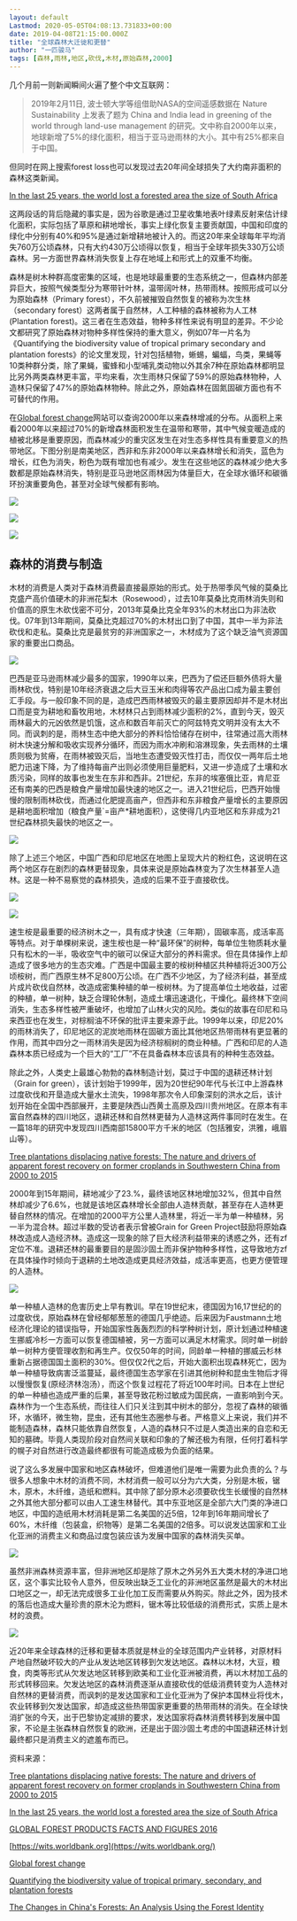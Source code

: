 ```yaml
---
layout: default
Lastmod: 2020-05-05T04:08:13.731833+00:00
date: 2019-04-08T21:15:00.000Z
title: "全球森林大迁徙和更替"
author: "一匹骏马"
tags: [森林,雨林,地区,砍伐,木材,原始森林,2000]
---
```


几个月前一则新闻瞬间火遍了整个中文互联网：

> 2019年2月11日, 波士顿大学等组借助NASA的空间遥感数据在 Nature Sustainability 上发表了题为 China and India lead in greening of the world through land-use management 的研究。文中称自2000年以来，地球新增了5%的绿化面积，相当于亚马逊雨林的大小。其中有25%都来自于中国。

但同时在网上搜索forest loss也可以发现过去20年间全球损失了大约南非面积的森林这类新闻。

[In the last 25 years, the world lost a forested area the size of South Africa](https://www.washingtonpost.com/news/energy-environment/wp/2015/09/08/the-world-lost-a-south-africa-sized-area-of-forest-since-1990-says-the-u-n/?utm_term=.c09c6b16d426)

这两段话的背后隐藏的事实是，因为谷歌是通过卫星收集地表叶绿素反射来估计绿化面积，实际包括了草原和耕地增长，事实上绿化恢复主要贡献国，中国和印度的绿化中分别有40%和95%是通过新增耕地被计入的。而这20年来全球每年平均消失760万公顷森林，只有大约430万公顷得以恢复，相当于全球年损失330万公顷森林。另一方面世界森林消失恢复上存在地域上和形式上的双重不均衡。

森林是树木种群高度密集的区域，也是地球最重要的生态系统之一，但森林内部差异巨大，按照气候类型分为寒带针叶林，温带阔叶林，热带雨林。按照形成可以分为原始森林（Primary forest），不久前被摧毁自然恢复的被称为次生林（secondary forest）这两者属于自然林，人工种植的森林被称为人工林(Plantation forest)。这三者在生态效益，物种多样性来说有明显的差异。不少论文都研究了原始森林对物种多样性保持的重大意义，例如07年一片名为《Quantifying the biodiversity value of tropical primary secondary and plantation forests》的论文里发现，针对包括植物，蜥蜴，蝙蝠，鸟类，果蝇等10类种群分类，除了果蝇，蜜蜂和小型哺乳类动物以外其余7种在原始森林都明显比另外两类森林更丰富，平均来看，次生雨林只保留了59%的原始森林物种，人造林只保留了47%的原始森林物种。除此之外，原始森林在固氮固碳方面也有不可替代的作用。

在[Global forest change](http://earthenginepartners.appspot.com/science-2013-global-forest)网站可以查询2000年以来森林增减的分布。从面积上来看2000年以来超过70%的新增森林面积发生在温带和寒带，其中气候变暖造成的植被北移是重要原因，而森林减少的重灾区发生在对生态多样性具有重要意义的热带地区。下图分别是南美地区，西非和东非2000年以来森林增长和消失，蓝色为增长，红色为消失，粉色为既有增加也有减少。发生在这些地区的森林减少绝大多数都是原始森林消失，特别是亚马逊地区雨林因为体量巨大，在全球水循环和碳循环扮演重要角色，甚至对全球气候都有影响。

![](https://images.weserv.nl/?url=https%3A//img3.doubanio.com/view/note/l/public/p59712683.jpg)

![](https://images.weserv.nl/?url=https%3A//img9.doubanio.com/view/note/l/public/p59712685.jpg)

![](https://images.weserv.nl/?url=https%3A//img1.doubanio.com/view/note/l/public/p59712689.jpg)

森林的消费与制造
--------

木材的消费是人类对于森林消费最直接最原始的形式。处于热带季风气候的莫桑比克盛产高价值硬木的非洲花梨木（Rosewood），过去10年莫桑比克雨林消失则和价值高的原生木砍伐密不可分，2013年莫桑比克全年93%的木材出口为非法砍伐。07年到13年期间，莫桑比克超过70%的木材出口到了中国，其中一半为非法砍伐和走私。莫桑比克是最贫穷的非洲国家之一，木材成为了这个缺乏油气资源国家的重要出口商品。

![](https://images.weserv.nl/?url=https%3A//img9.doubanio.com/view/note/l/public/p59713236.jpg)

巴西是亚马逊雨林减少最多的国家，1990年以来，巴西为了偿还巨额外债将大量雨林砍伐，特别是10年经济衰退之后大豆玉米和肉得等农产品出口成为最主要创汇手段。与一般印象不同的是，造成巴西雨林被毁灭的最主要原因却并不是木材出口而是变为耕地和畜牧用地，木材林只占到雨林减少面积的2%，直到今天，毁灭雨林最大的元凶依然是饥饿，这点和数百年前灭亡的阿兹特克文明并没有太大不同。而讽刺的是，雨林生态中绝大部分的养料恰恰储存在树中，往常通过高大雨林树木快速分解和吸收实现养分循环，而因为雨水冲刷和溶淋现象，失去雨林的土壤质则极为贫瘠，在雨林被毁灭后，当地生态遭受毁灭性打击，而仅仅一两年后土地肥力迅速下降，为了维持每亩产出则必须使用巨量肥料，又进一步造成了土壤和水质污染，同样的故事也发生在东非和西非。21世纪，东非的埃塞俄比亚，肯尼亚还有南美的巴西是粮食产量增加最快速的地区之一。进入21世纪后，巴西开始慢慢的限制雨林砍伐，而通过化肥提高亩产，但西非和东非粮食产量增长的主要原因是耕地面积增加（粮食产量\`=亩产\*耕地面积），这使得几内亚地区和东非成为21世纪森林损失最快的地区之一。

![](https://images.weserv.nl/?url=https%3A//img3.doubanio.com/view/note/l/public/p59712882.jpg)

除了上述三个地区，中国广西和印尼地区在地图上呈现大片的粉红色，这说明在这两个地区存在剧烈的森林更替现象，具体来说是原始森林变为了次生林甚至人造林。这是一种不易察觉的森林损失，造成的后果不亚于直接砍伐。

![](https://images.weserv.nl/?url=https%3A//img3.doubanio.com/view/note/l/public/p59713042.jpg)

![](https://images.weserv.nl/?url=https%3A//img3.doubanio.com/view/note/l/public/p59713041.jpg)

速生桉是最重要的经济树木之一，具有成才快速（三年期），固碳率高，成活率高等特点。对于单棵树来说，速生桉也是一种“最环保”的树种，每单位生物质耗水量只有松木的一半，吸收空气中的碳可以保证大部分的养料需求。但在具体操作上却造成了很多地方的生态灾难。广西是中国最主要的桉树种植区共种植将近300万公顷桉树，而广西原生林不足800万公顷。在广西不少地区，为了经济利益，甚至成片成片砍伐自然林，改造成密集种植的单一桉树林。为了提高单位土地收益，过密的种植，单一树种，缺乏合理轮休制，造成土壤迅速退化，干燥化。最终林下空间消失，生态多样性被严重破坏，也增加了山林火灾的风险。类似的故事在印尼和马来西亚也在发生，对棕榈油不环保的批评主要来源于此。1999年以来，印尼20%的雨林消失了，印尼地区的泥炭地雨林在固碳方面比其他地区热带雨林有更显著的作用，而其中四分之一雨林消失是因为经济棕榈树的商业种植。广西和印尼的人造森林本质已经成为一个巨大的“工厂”不在具备森林本应该具有的种种生态效益。

除此之外，人类史上最雄心勃勃的森林制造计划，莫过于中国的退耕还林计划（Grain for green），该计划始于1999年，因为20世纪90年代与长江中上游森林过度砍伐和开垦造成大量水土流失，1998年那次令人印象深刻的洪水之后，该计划开始在全国中西部展开，主要是陕西山西黄土高原及四川贵州地区。在原本有丰富自然森林的四川地区，退耕还林和自然林更替为人造林这两件事同时在发生。在一篇18年的研究中发现四川西南部15800平方千米的地区（包括雅安，洪雅，峨眉山等）。

[Tree plantations displacing native forests: The nature and drivers of apparent forest recovery on former croplands in Southwestern China from 2000 to 2015](https://www.researchgate.net/publication/325313456_Tree_plantations_displacing_native_forests_The_nature_and_drivers_of_apparent_forest_recovery_on_former_croplands_in_Southwestern_China_from_2000_to_2015)

2000年到15年期间，耕地减少了23.%，最终该地区林地增加32%，但其中自然林却减少了6.6%，也就是该地区森林增长全部由人造林贡献，甚至存在人造林更替自然林的情况。在增加的2000平方公里人造林里，将近一半为单一种植林，另一半为混合林。超过半数的受访者表示曾被Grain for Green Project鼓励将原始森林改造成人造经济林。造成这一现象的除了巨大经济利益带来的诱惑之外，还有zf定位不准。退耕还林的最重要目的是固沙固土而非保护物种多样性，这导致地方zf在具体操作时倾向于退耕的土地改造成更具经济效益，成活率更高，也更方便管理的人造林。

![](https://images.weserv.nl/?url=https%3A//img3.doubanio.com/view/note/l/public/p59713162.jpg)

单一种植人造林的危害历史上早有教训。早在19世纪末，德国因为16,17世纪的的过度砍伐，原始森林在曾经郁郁葱葱的德国几乎绝迹。后来因为Faustmann土地经济化理论的错误指导，开始国家性轰轰烈烈的科学种树计划，原计划通过种植速生挪威冷杉一方面可以恢复德国植被，另一方面可以满足木材需求。同时单一树龄单一树种方便管理收割和再生产。仅仅50年的时间，同龄单一种植的挪威云杉林重新占据德国国土面积的30%。但仅仅2代之后，开始大面积出现森林死亡，因为单一种植导致病害泛滥蔓延，最终德国生态学家在引进其他树种和昆虫生物后才得以慢慢恢复(原经济林泡汤），而这个恢复过程花了将近100年时间。日本在上世纪的单一种植也造成严重的后果，甚至导致花粉过敏成为国民病，一直影响到今天。森林作为一个生态系统，而往往人们只关注到其中树木的部分，忽视了森林的碳循环，水循环，微生物，昆虫，还有其他生态圈参与者。严格意义上来说，我们并不能制造森林，森林只能依靠自然恢复，人造的森林只不过是人类造出来的自恋和无知的墓碑。毕竟人类现阶段对自然间关联和印象的了解还极为有限，任何打着科学的幌子对自然进行改造最终都很有可能造成极为负面的结果。

说了这么多发展中国家和地区森林破坏，但难道他们是唯一需要为此负责的么？与很多人想象中木材的消费不同，木材消费一般可以分为六大类，分别是木板，锯木，原木，木纤维，造纸和燃料。其中除了部分原木必须要砍伐生长缓慢的自然林之外其他大部分都可以由人工速生林替代。其中东亚地区是全部六大门类的净进口地区，中国的造纸用木材消耗是第二名美国的近5倍，12年到16年期间增长了60%，木纤维（包装盒，织物等）是第二名美国的2倍多。可以说发达国家和工业化亚洲的消费主义和商品过度包装应该为发展中国家的森林消失买单。

![](https://images.weserv.nl/?url=https%3A//img3.doubanio.com/view/note/l/public/p59713182.jpg)

虽然非洲森林资源丰富，但非洲地区却是除了原木之外另外五大类木材的净进口地区，这个事实比较令人意外，但反映出缺乏工业化的非洲地区虽然是最大的木材出口地区之一，却无法完成很多工业化加工反而需要从外购买。除此之外，因为技术的落后也造成大量珍贵的原木沦为燃料，锯木等比较低级的消费形式，实质上是木材的浪费。

![](https://images.weserv.nl/?url=https%3A//img3.doubanio.com/view/note/l/public/p59713183.jpg)

近20年来全球森林的迁移和更替本质就是林业的全球范围内产业转移，对原材料产地自然破坏较大的产业从发达地区转移到欠发达地区。森林以木材，大豆，粮食，肉类等形式从欠发达地区转移到欧美和工业化亚洲被消费，再以木材加工品的形式转移回来。欠发达地区的森林消费逐渐从直接砍伐的低级消费转变为人造林对自然林的更替消费，而讽刺的是发达国家和工业化亚洲为了保护本国林业将伐木，农业转移到欠发达国家，却造成这些热带国家更重要的热带雨林的消失。在全球快消扩张的今天，出于巴黎协定减排的要求，发达国家将森林消费转移到发展中国家，不论是主张森林自然恢复的欧洲，还是出于固沙固土考虑的中国退耕还林计划最终都只是消费主义的遮羞布而已。

资料来源：

[Tree plantations displacing native forests: The nature and drivers of apparent forest recovery on former croplands in Southwestern China from 2000 to 2015](https://www.researchgate.net/publication/325313456_Tree_plantations_displacing_native_forests_The_nature_and_drivers_of_apparent_forest_recovery_on_former_croplands_in_Southwestern_China_from_2000_to_2015)

[In the last 25 years, the world lost a forested area the size of South Africa](https://www.washingtonpost.com/news/energy-environment/wp/2015/09/08/the-world-lost-a-south-africa-sized-area-of-forest-since-1990-says-the-u-n/?utm_term=.c09c6b16d426)

[GLOBAL FOREST PRODUCTS FACTS AND FIGURES 2016](http://www.fao.org/3/i7034en/i7034en.pdf)

[https://wits.worldbank.org](https://wits.worldbank.org/)

[Global forest change](http://earthenginepartners.appspot.com/science-2013-global-forest)

[Quantifying the biodiversity value of tropical primary, secondary, and plantation forests](https://www.researchgate.net/publication/5842953_Quantifying_the_biodiversity_value_of_tropical_primary_secondary_and_plantation_forests)

[The Changes in China's Forests: An Analysis Using the Forest Identity](https://journals.plos.org/plosone/article?id=10.1371%2Fjournal.pone.0020778)

